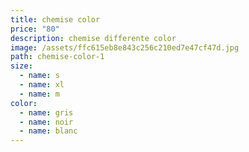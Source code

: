 ```yaml
---
title: chemise color
price: "80"
description: chemise differente color
image: /assets/ffc615eb8e843c256c210ed7e47cf47d.jpg
path: chemise-color-1
size:
  - name: s
  - name: xl
  - name: m
color:
  - name: gris
  - name: noir
  - name: blanc
---
```


